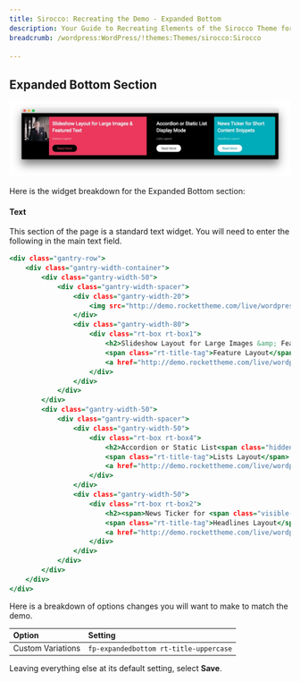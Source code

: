 ```yaml
---
title: Sirocco: Recreating the Demo - Expanded Bottom
description: Your Guide to Recreating Elements of the Sirocco Theme for WordPress
breadcrumb: /wordpress:WordPress/!themes:Themes/sirocco:Sirocco

---
```


Expanded Bottom Section
-----

![Expanded Bottom](assets/demo_7.jpeg)

Here is the widget breakdown for the Expanded Bottom section:

#### Text

This section of the page is a standard text widget. You will need to enter the following in the main text field.

~~~ .html
<div class="gantry-row">
    <div class="gantry-width-container">
        <div class="gantry-width-50">
            <div class="gantry-width-spacer">
                <div class="gantry-width-20">
                    <img src="http://demo.rockettheme.com/live/wordpress/sirocco/wp-content/rockettheme/rt_sirocco_wp/home/fp-expandedbottom/img-01.jpg" alt="image" />
                </div>
                <div class="gantry-width-80">
                    <div class="rt-box rt-box1">
                        <h2>Slideshow Layout for Large Images &amp; Featured Text</h2>
                        <span class="rt-title-tag">Feature Layout</span>
                        <a href="http://demo.rockettheme.com/live/wordpress/sirocco/features-overview/" class="readon">Read More</a>                        
                    </div>
                </div>
            </div>
        </div>  
        <div class="gantry-width-50">
            <div class="gantry-width-spacer">
                <div class="gantry-width-50">
                    <div class="rt-box rt-box4">
                        <h2>Accordion or Static List<span class="hidden-tablet"> Display Mode</span></h2>
                        <span class="rt-title-tag">Lists Layout</span>
                        <a href="http://demo.rockettheme.com/live/wordpress/sirocco/features-overview/" class="readon">Read More</a>                        
                    </div>
                </div>
                <div class="gantry-width-50">
                    <div class="rt-box rt-box2">
                        <h2><span>News Ticker for <span class="visible-large">Short </span><span class="hidden-tablet">Content</span> Snippets</span></h2>
                        <span class="rt-title-tag">Headlines Layout</span>
                        <a href="http://demo.rockettheme.com/live/wordpress/sirocco/features-overview/" class="readon">Read More</a>                        
                    </div>
                </div>
            </div>
        </div>          
    </div>
</div>
~~~

Here is a breakdown of options changes you will want to make to match the demo.

| Option            | Setting                                |
| :---------------- | :---------                             |
| Custom Variations | `fp-expandedbottom rt-title-uppercase` |

Leaving everything else at its default setting, select **Save**.
